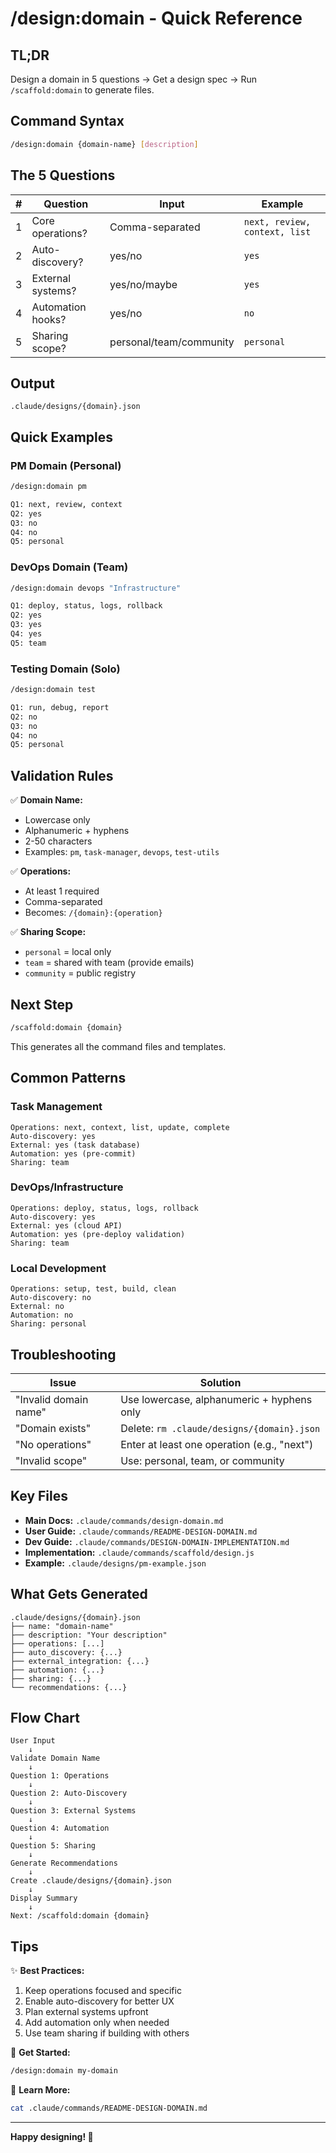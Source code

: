 # /design:domain - Quick Reference

## TL;DR

Design a domain in 5 questions → Get a design spec → Run `/scaffold:domain` to generate files.

## Command Syntax

```bash
/design:domain {domain-name} [description]
```

## The 5 Questions

| #   | Question          | Input                   | Example                       |
| --- | ----------------- | ----------------------- | ----------------------------- |
| 1   | Core operations?  | Comma-separated         | `next, review, context, list` |
| 2   | Auto-discovery?   | yes/no                  | `yes`                         |
| 3   | External systems? | yes/no/maybe            | `yes`                         |
| 4   | Automation hooks? | yes/no                  | `no`                          |
| 5   | Sharing scope?    | personal/team/community | `personal`                    |

## Output

```
.claude/designs/{domain}.json
```

## Quick Examples

### PM Domain (Personal)

```bash
/design:domain pm

Q1: next, review, context
Q2: yes
Q3: no
Q4: no
Q5: personal
```

### DevOps Domain (Team)

```bash
/design:domain devops "Infrastructure"

Q1: deploy, status, logs, rollback
Q2: yes
Q3: yes
Q4: yes
Q5: team
```

### Testing Domain (Solo)

```bash
/design:domain test

Q1: run, debug, report
Q2: no
Q3: no
Q4: no
Q5: personal
```

## Validation Rules

✅ **Domain Name:**

- Lowercase only
- Alphanumeric + hyphens
- 2-50 characters
- Examples: `pm`, `task-manager`, `devops`, `test-utils`

✅ **Operations:**

- At least 1 required
- Comma-separated
- Becomes: `/{domain}:{operation}`

✅ **Sharing Scope:**

- `personal` = local only
- `team` = shared with team (provide emails)
- `community` = public registry

## Next Step

```bash
/scaffold:domain {domain}
```

This generates all the command files and templates.

## Common Patterns

### Task Management

```
Operations: next, context, list, update, complete
Auto-discovery: yes
External: yes (task database)
Automation: yes (pre-commit)
Sharing: team
```

### DevOps/Infrastructure

```
Operations: deploy, status, logs, rollback
Auto-discovery: yes
External: yes (cloud API)
Automation: yes (pre-deploy validation)
Sharing: team
```

### Local Development

```
Operations: setup, test, build, clean
Auto-discovery: no
External: no
Automation: no
Sharing: personal
```

## Troubleshooting

| Issue                 | Solution                                    |
| --------------------- | ------------------------------------------- |
| "Invalid domain name" | Use lowercase, alphanumeric + hyphens only  |
| "Domain exists"       | Delete: `rm .claude/designs/{domain}.json`  |
| "No operations"       | Enter at least one operation (e.g., "next") |
| "Invalid scope"       | Use: personal, team, or community           |

## Key Files

- **Main Docs:** `.claude/commands/design-domain.md`
- **User Guide:** `.claude/commands/README-DESIGN-DOMAIN.md`
- **Dev Guide:** `.claude/commands/DESIGN-DOMAIN-IMPLEMENTATION.md`
- **Implementation:** `.claude/commands/scaffold/design.js`
- **Example:** `.claude/designs/pm-example.json`

## What Gets Generated

```
.claude/designs/{domain}.json
├── name: "domain-name"
├── description: "Your description"
├── operations: [...]
├── auto_discovery: {...}
├── external_integration: {...}
├── automation: {...}
├── sharing: {...}
└── recommendations: {...}
```

## Flow Chart

```
User Input
    ↓
Validate Domain Name
    ↓
Question 1: Operations
    ↓
Question 2: Auto-Discovery
    ↓
Question 3: External Systems
    ↓
Question 4: Automation
    ↓
Question 5: Sharing
    ↓
Generate Recommendations
    ↓
Create .claude/designs/{domain}.json
    ↓
Display Summary
    ↓
Next: /scaffold:domain {domain}
```

## Tips

✨ **Best Practices:**

1. Keep operations focused and specific
2. Enable auto-discovery for better UX
3. Plan external systems upfront
4. Add automation only when needed
5. Use team sharing if building with others

🚀 **Get Started:**

```bash
/design:domain my-domain
```

📖 **Learn More:**

```bash
cat .claude/commands/README-DESIGN-DOMAIN.md
```

---

**Happy designing! 🎯**
